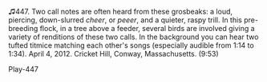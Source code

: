 ♫447. Two call notes are often heard from these grosbeaks: a loud,
piercing, down-slurred *cheer*, or *peeer*, and a quieter, raspy trill.
In this pre-breeding flock, in a tree above a feeder, several birds are
involved giving a variety of renditions of these two calls. In the
background you can hear two tufted titmice matching each other's songs
(especially audible from 1:14 to 1:34). April 4, 2012. Cricket Hill,
Conway, Massachusetts. (9:53)

Play-447
